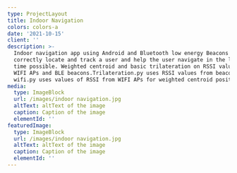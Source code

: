 ```yaml
---
type: ProjectLayout
title: Indoor Navigation
colors: colors-a
date: '2021-10-15'
client: ''
description: >-
  Indoor navigation app using Android and Bluetooth low energy Beacons to
  correctly locate and track a user and help the user navigate in the lowest
  time possible. Weighted centroid and basic trilateration on RSSI values from
  WIFI APs and BLE beacons.Trilateration.py uses RSSI values from beacon csv and
  wifi.py uses values of RSSI from WIFI APs for weighted centroid positioning.
media:
  type: ImageBlock
  url: /images/indoor navigation.jpg
  altText: altText of the image
  caption: Caption of the image
  elementId: ''
featuredImage:
  type: ImageBlock
  url: /images/indoor navigation.jpg
  altText: altText of the image
  caption: Caption of the image
  elementId: ''
---
```

